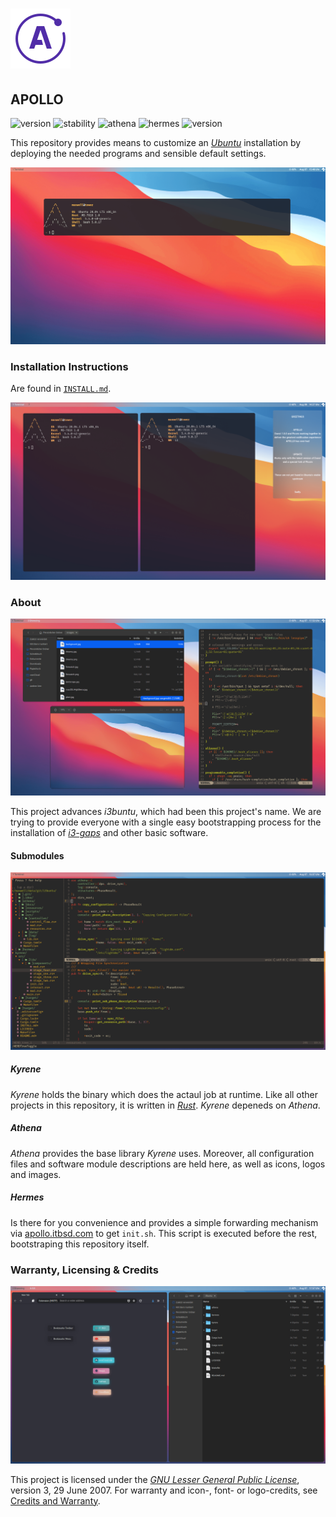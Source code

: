# ![Apollo Logo](athena/docs/apollo_logo.png)

## APOLLO

![version](https://img.shields.io/badge/version-v2.0.0-1A1D23.svg) ![stability](https://img.shields.io/badge/stability-unstable-FBB444.svg) ![athena](https://img.shields.io/badge/athena-v0.1.0-2B303B.svg) ![hermes](https://img.shields.io/badge/hermes-v0.1.0-434c5e.svg) ![version](https://img.shields.io/badge/kyrene-v0.1.0-5E6A82.svg)

[//]: # (Main README in /)
[//]: # (version 0.2.0)

This repository provides means to customize an [_Ubuntu_](https://ubuntu.com/) installation by deploying the needed programs and sensible default settings.

![Desktop Theme](athena/docs/desktop_shell.png)

### Installation Instructions

Are found in [`INSTALL.md`](INSTALL.md).

![Notifications](athena/docs/notifications.png)

### About

![Collage 1](athena/docs/collage_1.png)

This project advances _i3buntu_, which had been this project's name. We are trying to provide everyone with a single easy bootstrapping process for the installation of [_i3-gaps_](https://github.com/Airblader/i3) and other basic software.

#### Submodules

![NeoVim](athena/docs/neovim.png)

##### _Kyrene_

_Kyrene_ holds the binary which does the actaul job at runtime. Like all other projects in this repository, it is written in [_Rust_](https://www.rust-lang.org/). _Kyrene_ depeneds on _Athena_.

##### _Athena_

_Athena_ provides the base library _Kyrene_ uses. Moreover, all configuration files and software module descriptions are held here, as well as icons, logos and images.

##### _Hermes_

Is there for you convenience and provides a simple forwarding mechanism via [apollo.itbsd.com](https://apollo.itbsd.com) to get `init.sh`. This script is executed before the rest, bootstraping this repository itself.

### Warranty, Licensing & Credits

![Collage 2](athena/docs/collage_2.png)

This project is licensed under the [_GNU Lesser General Public License_](LICENSE), version 3, 29 June 2007. For warranty and icon-, font- or logo-credits, see [Credits and Warranty](athena/docs/cws.md).
